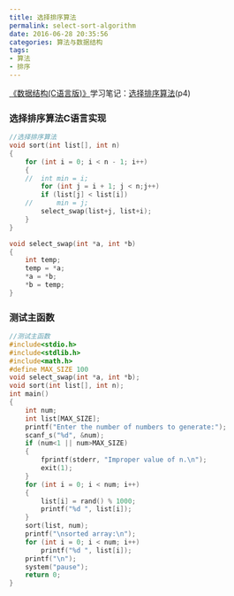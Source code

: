 ```yaml
---
title: 选择排序算法
permalink: select-sort-algorithm
date: 2016-06-28 20:35:56
categories: 算法与数据结构
tags: 
- 算法
- 排序
---
```

[《数据结构(C语言版)》](https://book.douban.com/subject/1886174/)学习笔记：[选择排序算法](http://wuxubj.cn/2016/06/28/select-sort-algorithm/)(p4)
<!--more-->
### 选择排序算法C语言实现
```cpp
//选择排序算法
void sort(int list[], int n)
{
	for (int i = 0; i < n - 1; i++)
	{
	//	int min = i;
		for (int j = i + 1; j < n;j++)
		if (list[j] < list[i])
	//		min = j;
		select_swap(list+j, list+i);
	}
}

void select_swap(int *a, int *b)
{
	int temp;
	temp = *a;
	*a = *b;
	*b = temp;
}

```

### 测试主函数
```cpp
//测试主函数
#include<stdio.h>
#include<stdlib.h>
#include<math.h>
#define MAX_SIZE 100
void select_swap(int *a, int *b);
void sort(int list[], int n);
int main()
{	
	int num;
	int list[MAX_SIZE];
	printf("Enter the number of numbers to generate:");
	scanf_s("%d", &num);
	if (num<1 || num>MAX_SIZE)
	{
		fprintf(stderr, "Improper value of n.\n");
		exit(1);
	}
	for (int i = 0; i < num; i++)
	{
		list[i] = rand() % 1000;
		printf("%d ", list[i]);
	}
	sort(list, num);
	printf("\nsorted array:\n");
	for (int i = 0; i < num; i++)
		printf("%d ", list[i]);
	printf("\n");
	system("pause");
	return 0;
}
```